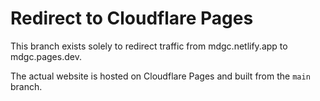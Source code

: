 # Redirect to Cloudflare Pages

This branch exists solely to redirect traffic from mdgc.netlify.app to mdgc.pages.dev.

The actual website is hosted on Cloudflare Pages and built from the `main` branch.
